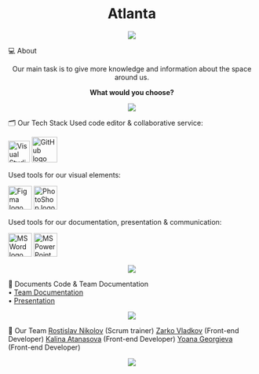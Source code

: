 <h1 align="center">Atlanta</h1>

<p align="center">
    <img src="https://cdn.discordapp.com/attachments/1175485686258880592/1211754651544981524/IMG_8975.png?ex=65ef5976&is=65dce476&hm=d5a4462dc3c7a20d1bd701a1d4bd7e8c25f600a9ad208541f9a85db2382430b5">
</p>

💻 About
<p align="center">Our main task is to give more knowledge and information about the space around us.</p>
<p align="center"><b>What would you choose?</b></p>

<p align="center">
    <img src="https://cdn.discordapp.com/attachments/1103246649075171390/1116130271583031347/line-light.jpg"/>
</p>

🗂️ Our Tech Stack
Used code editor & collaborative service:
<p align="left">
    <a href="https://visualstudio.microsoft.com/vs/"><img src="https://upload.wikimedia.org/wikipedia/commons/thumb/5/59/Visual_Studio_Icon_2019.svg/1030px-Visual_Studio_Icon_2019.svg.png" alt="Visual Studio 2022 logo" width=44px /></a>
    <a href="https://github.com/"><img src="https://img.icons8.com/nolan/344/github.png" alt="GitHub logo" width=52px /></a>
</p>

Used tools for our visual elements:
<p align="left">
    <a href="https://www.figma.com/"><img src="https://img.icons8.com/color/344/figma--v1.png" alt="Figma logo" width=48px/></a>
    <a href="https://www.adobe.com/bg/"><img src="https://upload.wikimedia.org/wikipedia/commons/thumb/a/af/Adobe_Photoshop_CC_icon.svg/1200px-Adobe_Photoshop_CC_icon.svg.png" alt="PhotoShop logo" width=48px/></a>
</p>

Used tools for our documentation, presentation & communication:
<p align="left">
    <a href="https://www.microsoft.com/en-ww/microsoft-365/word"><img src="https://img.icons8.com/color/344/ms-word.png" alt="MS Word logo" width=48px /></a>
    <a href="https://www.microsoft.com/en-ww/microsoft-365/powerpoint"><img src="https://img.icons8.com/color/344/ms-powerpoint.png" alt="MS PowerPoint logo" width=48px /></a>
</p>

<p align="center">
    <img src="https://cdn.discordapp.com/attachments/1103246649075171390/1116130271583031347/line-light.jpg"/>
</p>

📄 Documents Code & Team Documentation <br>
 • [Team Documentation](https://codingburgas-my.sharepoint.com/:w:/r/personal/rdnikolov22_codingburgas_bg/_layouts/15/Doc.aspx?sourcedoc=%7BF129547C-8743-4F9A-A71E-7C694F53D28E%7D&file=Atlanta.docx&action)<br>
 • [Presentation](https://codingburgas-my.sharepoint.com/:p:/r/personal/rdnikolov22_codingburgas_bg/_layouts/15/Doc.aspx?sourcedoc=%7BF6FC7F75-70B4-48A5-B143-690B09F70D0F%7D&file)

<p align="center">
    <img src="https://cdn.discordapp.com/attachments/1103246649075171390/1116130271583031347/line-light.jpg"/>
</p>

👥 Our Team
<a href = "https://github.com/RDNikolov22">Rostislav Nikolov</a> (Scrum trainer)
<a href = "https://github.com/ZSVladkov22">Zarko Vladkov</a> (Front-end Developer)
<a href = "https://github.com/KKAtanasova22">Kalina Atanasova</a> (Front-end Developer)
<a href = "https://github.com/YTGeorgieva22">Yoana Georgieva</a> (Front-end Developer)

<p align="center">
    <img src="https://cdn.discordapp.com/attachments/1103246649075171390/1116130271583031347/line-light.jpg"/>
</p>